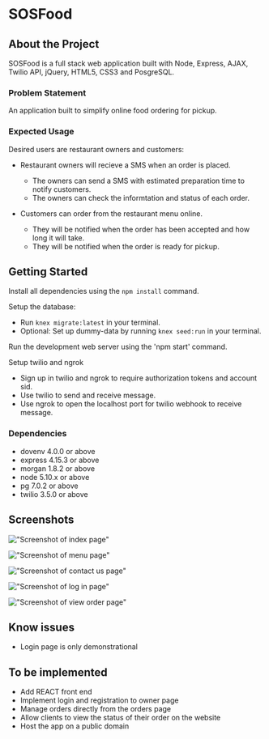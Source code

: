# SOSFood

## About the Project
SOSFood is a full stack web application built with Node, Express, AJAX, Twilio API, jQuery, HTML5, CSS3 and PosgreSQL.

### Problem Statement

An application built to simplify online food ordering for pickup.

### Expected Usage

Desired users are restaurant owners and customers:

- Restaurant owners will recieve a SMS when an order is placed.
  - The owners can send a SMS with estimated preparation time to notify customers.
  - The owners can check the informtation and status of each order.

- Customers can order from the restaurant menu online.
  - They will be notified when the order has been accepted and how long it will take.
  - They will be notified when the order is ready for pickup.


## Getting Started
Install all dependencies using the `npm install` command.

Setup the database:
  - Run `knex migrate:latest` in your terminal.
  - Optional: Set up dummy-data by running `knex seed:run` in your terminal.

Run the development web server using the 'npm start' command.

Setup twilio and ngrok
  - Sign up in twilio and ngrok to require authorization tokens and account sid. 
  - Use twilio to send and receive message. 
  - Use ngrok to open the localhost port for twilio webhook to receive message. 


### Dependencies
- dovenv 4.0.0 or above
- express 4.15.3 or above
- morgan 1.8.2 or above
- node 5.10.x or above
- pg 7.0.2 or above
- twilio 3.5.0 or above

## Screenshots 

!["Screenshot of index page"](https://github.com/ferrazf/Dumpling/blob/master/screenshots/index.jpg)

!["Screenshot of menu page"](https://github.com/ferrazf/Dumpling/blob/master/screenshots/menu.jpg)

!["Screenshot of contact us page"](https://github.com/ferrazf/Dumpling/blob/master/screenshots/contact_us.jpg)

!["Screenshot of log in page"](https://github.com/ferrazf/Dumpling/blob/master/screenshots/view_order_login.jpg)

!["Screenshot of view order page"](https://github.com/ferrazf/Dumpling/blob/master/screenshots/view_order.jpg)

## Know issues 

- Login page is only demonstrational 

## To be implemented 

- Add REACT front end
- Implement login and registration to owner page
- Manage orders directly from the orders page
- Allow clients to view the status of their order on the website
- Host the app on a public domain


